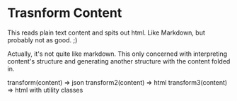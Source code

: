 # Trasnform Content

This reads plain text content and spits out html.  Like Markdown, but probably
not as good.  ;)

Actually, it's not quite like markdown.  This only concerned with interpreting
content's structure and generating another structure with the content folded in.

transform(content) => json
transform2(content) => html
transform3(content) => html with utility classes
